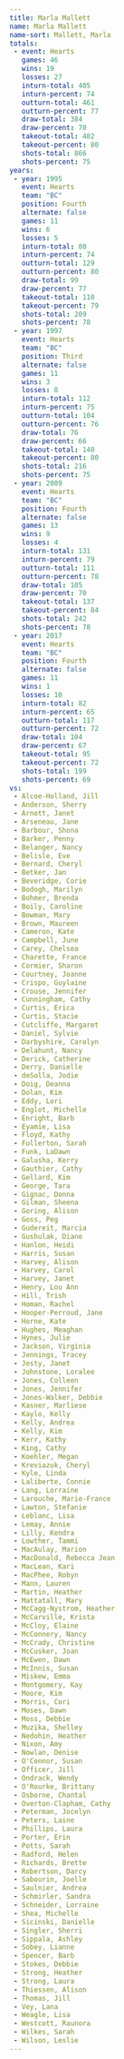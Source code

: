 ```yaml
---
title: Marla Mallett
name: Marla Mallett
name-sort: Mallett, Marla
totals:
 - event: Hearts
   games: 46
   wins: 19
   losses: 27
   inturn-total: 405
   inturn-percent: 74
   outturn-total: 461
   outturn-percent: 77
   draw-total: 384
   draw-percent: 70
   takeout-total: 482
   takeout-percent: 80
   shots-total: 866
   shots-percent: 75
years:
 - year: 1995
   event: Hearts
   team: "BC"
   position: Fourth
   alternate: false
   games: 11
   wins: 6
   losses: 5
   inturn-total: 80
   inturn-percent: 74
   outturn-total: 129
   outturn-percent: 80
   draw-total: 99
   draw-percent: 77
   takeout-total: 110
   takeout-percent: 79
   shots-total: 209
   shots-percent: 78
 - year: 1997
   event: Hearts
   team: "BC"
   position: Third
   alternate: false
   games: 11
   wins: 3
   losses: 8
   inturn-total: 112
   inturn-percent: 75
   outturn-total: 104
   outturn-percent: 76
   draw-total: 76
   draw-percent: 66
   takeout-total: 140
   takeout-percent: 80
   shots-total: 216
   shots-percent: 75
 - year: 2009
   event: Hearts
   team: "BC"
   position: Fourth
   alternate: false
   games: 13
   wins: 9
   losses: 4
   inturn-total: 131
   inturn-percent: 79
   outturn-total: 111
   outturn-percent: 78
   draw-total: 105
   draw-percent: 70
   takeout-total: 137
   takeout-percent: 84
   shots-total: 242
   shots-percent: 78
 - year: 2017
   event: Hearts
   team: "BC"
   position: Fourth
   alternate: false
   games: 11
   wins: 1
   losses: 10
   inturn-total: 82
   inturn-percent: 65
   outturn-total: 117
   outturn-percent: 72
   draw-total: 104
   draw-percent: 67
   takeout-total: 95
   takeout-percent: 72
   shots-total: 199
   shots-percent: 69
vs:
 - Alcoe-Holland, Jill
 - Anderson, Sherry
 - Arnott, Janet
 - Arseneau, Jane
 - Barbour, Shona
 - Barker, Penny
 - Belanger, Nancy
 - Belisle, Eve
 - Bernard, Cheryl
 - Betker, Jan
 - Beveridge, Corie
 - Bodogh, Marilyn
 - Bohmer, Brenda
 - Boily, Caroline
 - Bowman, Mary
 - Brown, Maureen
 - Cameron, Kate
 - Campbell, June
 - Carey, Chelsea
 - Charette, France
 - Cormier, Sharon
 - Courtney, Joanne
 - Crispo, Guylaine
 - Crouse, Jennifer
 - Cunningham, Cathy
 - Curtis, Erica
 - Curtis, Stacie
 - Cutcliffe, Margaret
 - Daniel, Sylvie
 - Darbyshire, Carolyn
 - Delahunt, Nancy
 - Derick, Catherine
 - Derry, Danielle
 - deSolla, Jodie
 - Doig, Deanna
 - Dolan, Kim
 - Eddy, Lori
 - Englot, Michelle
 - Enright, Barb
 - Eyamie, Lisa
 - Floyd, Kathy
 - Fullerton, Sarah
 - Funk, LaDawn
 - Galusha, Kerry
 - Gauthier, Cathy
 - Gellard, Kim
 - George, Tara
 - Gignac, Donna
 - Gilman, Sheena
 - Goring, Alison
 - Goss, Peg
 - Gudereit, Marcia
 - Gushulak, Diane
 - Hanlon, Heidi
 - Harris, Susan
 - Harvey, Alison
 - Harvey, Carol
 - Harvey, Janet
 - Henry, Lou Ann
 - Hill, Trish
 - Homan, Rachel
 - Hooper-Perroud, Jane
 - Horne, Kate
 - Hughes, Meaghan
 - Hynes, Julie
 - Jackson, Virginia
 - Jennings, Tracey
 - Jesty, Janet
 - Johnstone, Loralee
 - Jones, Colleen
 - Jones, Jennifer
 - Jones-Walker, Debbie
 - Kasner, Marliese
 - Kaylo, Kelly
 - Kelly, Andrea
 - Kelly, Kim
 - Kerr, Kathy
 - King, Cathy
 - Koehler, Megan
 - Kreviazuk, Cheryl
 - Kyle, Linda
 - Laliberte, Connie
 - Lang, Lorraine
 - Larouche, Marie-France
 - Lawton, Stefanie
 - Leblanc, Lisa
 - Lemay, Annie
 - Lilly, Kendra
 - Lowther, Tammi
 - MacAulay, Marion
 - MacDonald, Rebecca Jean
 - MacLean, Kari
 - MacPhee, Robyn
 - Mann, Lauren
 - Martin, Heather
 - Mattatall, Mary
 - McCagg-Nystrom, Heather
 - McCarville, Krista
 - McCloy, Elaine
 - McConnery, Nancy
 - McCrady, Christine
 - McCusker, Joan
 - McEwen, Dawn
 - McInnis, Susan
 - Miskew, Emma
 - Montgomery, Kay
 - Moore, Kim
 - Morris, Cori
 - Moses, Dawn
 - Moss, Debbie
 - Muzika, Shelley
 - Nedohin, Heather
 - Nixon, Amy
 - Nowlan, Denise
 - O'Connor, Susan
 - Officer, Jill
 - Ondrack, Wendy
 - O'Rourke, Brittany
 - Osborne, Chantal
 - Overton-Clapham, Cathy
 - Peterman, Jocelyn
 - Peters, Laine
 - Phillips, Laura
 - Porter, Erin
 - Potts, Sarah
 - Radford, Helen
 - Richards, Brette
 - Robertson, Darcy
 - Sabourin, Joelle
 - Saulnier, Andrea
 - Schmirler, Sandra
 - Schneider, Lorraine
 - Shea, Michelle
 - Sicinski, Danielle
 - Singler, Sherri
 - Sippala, Ashley
 - Sobey, Lianne
 - Spencer, Barb
 - Stokes, Debbie
 - Strong, Heather
 - Strong, Laura
 - Thiessen, Alison
 - Thomas, Jill
 - Vey, Lana
 - Weagle, Lisa
 - Westcott, Raunora
 - Wilkes, Sarah
 - Wilson, Leslie
---
```

